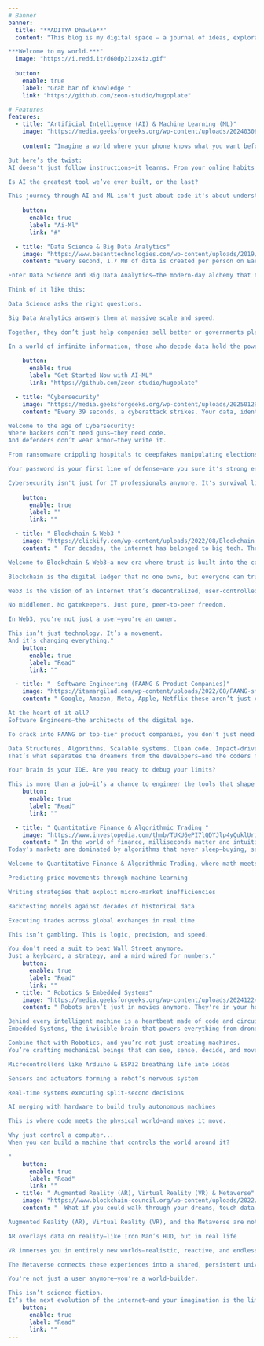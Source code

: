 ```yaml
---
# Banner
banner:
  title: "**ADITYA Dhawle**"
  content: "This blog is my digital space — a journal of ideas, explorations, and thoughts. From deep dives into tech and science to reflections on life, philosophy, and personal growth, you'll find a mix of everything that fuels my mind.

***Welcome to my world.***"
  image: "https://i.redd.it/d60dp21zx4iz.gif"
  
  button:
    enable: true
    label: "Grab bar of knowledge "
    link: "https://github.com/zeon-studio/hugoplate"

# Features
features:
  - title: "Artificial Intelligence (AI) & Machine Learning (ML)"
    image: "https://media.geeksforgeeks.org/wp-content/uploads/20240308162931/Difference-Between-Machine-Learning-and-Artificial-Intelligence.webp"
    
    content: "Imagine a world where your phone knows what you want before you ask, cars drive themselves better than humans, and diseases are predicted before symptoms appear. This isn't science fiction—it's the rapidly evolving reality powered by Artificial Intelligence and Machine Learning.

But here’s the twist:
AI doesn't just follow instructions—it learns. From your online habits to your medical history, it uncovers patterns you didn’t know existed. It's not magic, it’s math, data, and some of the most powerful algorithms humanity has ever created.

Is AI the greatest tool we’ve ever built, or the last?

This journey through AI and ML isn't just about code—it's about understanding intelligence itself. And it starts now."
  
    button:
      enable: true
      label: "Ai-Ml"
      link: "#"

  - title: "Data Science & Big Data Analytics"
    image: "https://www.besanttechnologies.com/wp-content/uploads/2019/04/data-science-vs-big-data.jpg"
    content: "Every second, 1.7 MB of data is created per person on Earth. From your clicks and swipes to your purchases and preferences, the digital universe is drowning in information. But raw data alone means nothing.

Enter Data Science and Big Data Analytics—the modern-day alchemy that turns chaotic data into actionable insights.

Think of it like this:

Data Science asks the right questions.

Big Data Analytics answers them at massive scale and speed.

Together, they don’t just help companies sell better or governments plan smarter—they predict pandemics, optimize climate models, and fuel AI revolutions.

In a world of infinite information, those who decode data hold the power."
   
    button:
      enable: true
      label: "Get Started Now with AI-ML"
      link: "https://github.com/zeon-studio/hugoplate"

  - title: "Cybersecurity"
    image: "https://media.geeksforgeeks.org/wp-content/uploads/20250129183532009673/What-is-Cyber-Security.webp"
    content: "Every 39 seconds, a cyberattack strikes. Your data, identity, bank accounts—even national security—are just a few keystrokes away from being compromised.

Welcome to the age of Cybersecurity:
Where hackers don’t need guns—they need code.
And defenders don’t wear armor—they write it.

From ransomware crippling hospitals to deepfakes manipulating elections, the battlefield has shifted from the physical to the digital. And in this war, knowledge is the ultimate weapon.

Your password is your first line of defense—are you sure it's strong enough?

Cybersecurity isn't just for IT professionals anymore. It's survival literacy for the modern world."
   
    button:
      enable: true
      label: ""
      link: ""

  - title: " Blockchain & Web3 "
    image: "https://clickify.com/wp-content/uploads/2022/08/Blockchain.jpeg"
    content: "  For decades, the internet has belonged to big tech. They own your data, profit from your activity, and control the rules. But what if you could take that power back?

Welcome to Blockchain & Web3—a new era where trust is built into the code, not the corporations.

Blockchain is the digital ledger that no one owns, but everyone can trust.

Web3 is the vision of an internet that’s decentralized, user-controlled, and permissionless.

No middlemen. No gatekeepers. Just pure, peer-to-peer freedom.

In Web3, you're not just a user—you're an owner.

This isn’t just technology. It’s a movement.
And it’s changing everything."
    button:
      enable: true
      label: "Read"
      link: ""

  - title: "  Software Engineering (FAANG & Product Companies)"
    image: "https://itamargilad.com/wp-content/uploads/2022/08/FAANG-small.jpg"
    content: " Google, Amazon, Meta, Apple, Netflix—these aren’t just companies, they’re ecosystems shaping how billions live, work, and connect.

At the heart of it all?
Software Engineers—the architects of the digital age.

To crack into FAANG or top-tier product companies, you don’t just need to know how to code. You need to solve problems like an engineer, think like a product strategist, and design like a user advocate.

Data Structures. Algorithms. Scalable systems. Clean code. Impact-driven thinking.
That’s what separates the dreamers from the developers—and the coders from the creators.

Your brain is your IDE. Are you ready to debug your limits?

This is more than a job—it’s a chance to engineer the tools that shape tomorrow."
    button:
      enable: true
      label: "Read"
      link: ""

  - title: " Quantitative Finance & Algorithmic Trading "
    image: "https://www.investopedia.com/thmb/TUKU6ePI7lQDYJlp4yQuklUriHk=/1500x0/filters:no_upscale():max_bytes(150000):strip_icc()/quantitative-trading.asp-final-dce645f45bce45d88bd1f02e37bcb02f.png"
    content: " In the world of finance, milliseconds matter and intuition is obsolete.
Today’s markets are dominated by algorithms that never sleep—buying, selling, and profiting faster than any human ever could.

Welcome to Quantitative Finance & Algorithmic Trading, where math meets money and one line of code can move millions.

Predicting price movements through machine learning

Writing strategies that exploit micro-market inefficiencies

Backtesting models against decades of historical data

Executing trades across global exchanges in real time

This isn’t gambling. This is logic, precision, and speed.

You don’t need a suit to beat Wall Street anymore.
Just a keyboard, a strategy, and a mind wired for numbers."
    button:
      enable: true
      label: "Read"
      link: ""
  - title: " Robotics & Embedded Systems"
    image: "https://media.geeksforgeeks.org/wp-content/uploads/20241224173023067198/Future-of-Robotics.webp"
    content: " Robots aren’t just in movies anymore. They're in your homes, hospitals, factories—and soon, even on Mars.

Behind every intelligent machine is a heartbeat made of code and circuits:
Embedded Systems, the invisible brain that powers everything from drones to smart toasters.

Combine that with Robotics, and you’re not just creating machines.
You’re crafting mechanical beings that can see, sense, decide, and move.

Microcontrollers like Arduino & ESP32 breathing life into ideas

Sensors and actuators forming a robot’s nervous system

Real-time systems executing split-second decisions

AI merging with hardware to build truly autonomous machines

This is where code meets the physical world—and makes it move.

Why just control a computer...
When you can build a machine that controls the world around it?

"
    button:
      enable: true
      label: "Read"
      link: ""
  - title: " Augmented Reality (AR), Virtual Reality (VR) & Metaverse"
    image: "https://www.blockchain-council.org/wp-content/uploads/2022/06/What-is-augmented-reality-and-why-is-it-important-for-the-Metaverse-01.png"
    content: "  What if you could walk through your dreams, touch data in midair, or attend a concert on another planet—all without leaving your room?

Augmented Reality (AR), Virtual Reality (VR), and the Metaverse are not just buzzwords—they’re building blocks of a new dimension where digital and physical worlds merge.

AR overlays data on reality—like Iron Man’s HUD, but in real life

VR immerses you in entirely new worlds—realistic, reactive, and endless

The Metaverse connects these experiences into a shared, persistent universe—where identity, economy, and interaction are completely redefined

You're not just a user anymore—you're a world-builder.

This isn’t science fiction.
It’s the next evolution of the internet—and your imagination is the limit."
    button:
      enable: true
      label: "Read"
      link: ""
---
```

